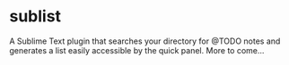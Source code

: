 sublist
====
A Sublime Text plugin that searches your directory for @TODO notes and generates a list easily accessible by the quick panel. 
More to come...